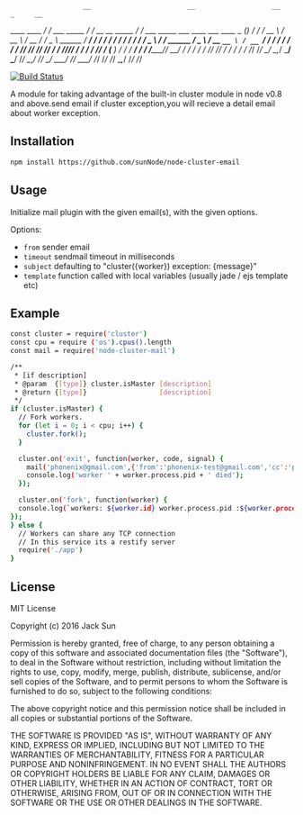                       __                        __                   __                                                    _     __
   ____   ____   ____/ /  ___          _____   / /  __  __   _____  / /_  ___    _____         ___    ____ ___   ____ _   (_)   / /
  / __ \ / __ \ / __  /  / _ \ ______ / ___/  / /  / / / /  / ___/ / __/ / _ \  / ___/ ______ / _ \  / __ `__ \ / __ `/  / /   / /
 / / / // /_/ // /_/ /  /  __//_____// /__   / /  / /_/ /  (__  ) / /_  /  __/ / /    /_____//  __/ / / / / / // /_/ /  / /   / /
/_/ /_/ \____/ \__,_/   \___/        \___/  /_/   \__,_/  /____/  \__/  \___/ /_/            \___/ /_/ /_/ /_/ \__,_/  /_/   /_/

[![Build Status](https://travis-ci.org/sunNode/node-cluster-email.svg?branch=master)](https://travis-ci.org/sunNode/node-cluster-email)


A module for taking advantage of the built-in cluster module in node v0.8 and above.send email if cluster exception,you will recieve a detail email about worker exception.

## Installation
```bash
npm install https://github.com/sunNode/node-cluster-email
```


## Usage
Initialize mail plugin with the given email(s), with the given options.

 Options:

  - `from` sender email
  - `timeout` sendmail timeout in milliseconds
  - `subject` defaulting to "cluster({worker}) exception: {message}"
  - `template` function called with local variables (usually jade / ejs template etc)

## Example

```bash
const cluster = require('cluster')
const cpu = require ('os').cpus().length
const mail = require('node-cluster-mail')

/**
 * [if description]
 * @param  {[type]} cluster.isMaster [description]
 * @return {[type]}                  [description]
 */
if (cluster.isMaster) {
  // Fork workers.
  for (let i = 0; i < cpu; i++) {
    cluster.fork();
  }

  cluster.on('exit', function(worker, code, signal) {
    mail('phonenix@gmail.com',{'from':'phonenix-test@gmail.com','cc':'phonenix-test2@gmail.com'})
    console.log('worker ' + worker.process.pid + ' died');
  });

  cluster.on('fork', function(worker) {
  console.log(`workers: ${worker.id} worker.process.pid :${worker.process.pid}`)
});
} else {
  // Workers can share any TCP connection
  // In this service its a restify server
  require('./app')
}
```
   



## License 

MIT License

Copyright (c) 2016 Jack Sun

Permission is hereby granted, free of charge, to any person obtaining a copy
of this software and associated documentation files (the "Software"), to deal
in the Software without restriction, including without limitation the rights
to use, copy, modify, merge, publish, distribute, sublicense, and/or sell
copies of the Software, and to permit persons to whom the Software is
furnished to do so, subject to the following conditions:

The above copyright notice and this permission notice shall be included in all
copies or substantial portions of the Software.

THE SOFTWARE IS PROVIDED "AS IS", WITHOUT WARRANTY OF ANY KIND, EXPRESS OR
IMPLIED, INCLUDING BUT NOT LIMITED TO THE WARRANTIES OF MERCHANTABILITY,
FITNESS FOR A PARTICULAR PURPOSE AND NONINFRINGEMENT. IN NO EVENT SHALL THE
AUTHORS OR COPYRIGHT HOLDERS BE LIABLE FOR ANY CLAIM, DAMAGES OR OTHER
LIABILITY, WHETHER IN AN ACTION OF CONTRACT, TORT OR OTHERWISE, ARISING FROM,
OUT OF OR IN CONNECTION WITH THE SOFTWARE OR THE USE OR OTHER DEALINGS IN THE
SOFTWARE.


